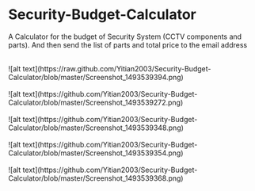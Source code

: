 # Security-Budget-Calculator

A Calculator for the budget of Security System (CCTV components and parts). And then send the list of parts and total price to the email address

<br>
![alt text](https://raw.github.com/Yitian2003/Security-Budget-Calculator/blob/master/Screenshot_1493539394.png)
</br>
<br>
![alt text](https://github.com/Yitian2003/Security-Budget-Calculator/blob/master/Screenshot_1493539272.png)
</br>
<br>
![alt text](https://github.com/Yitian2003/Security-Budget-Calculator/blob/master/Screenshot_1493539348.png)
</br>
<br>
![alt text](https://github.com/Yitian2003/Security-Budget-Calculator/blob/master/Screenshot_1493539354.png)
</br>
<br>
![alt text](https://github.com/Yitian2003/Security-Budget-Calculator/blob/master/Screenshot_1493539368.png)
</br>
